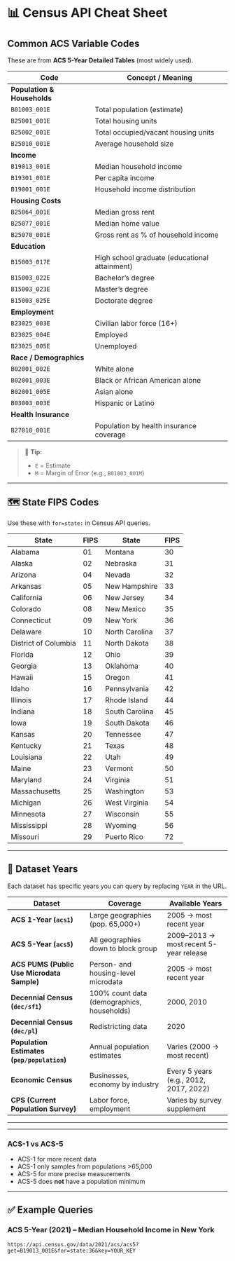# 📊 Census API Cheat Sheet

## Common ACS Variable Codes

These are from **ACS 5-Year Detailed Tables** (most widely used).

| Code                        | Concept / Meaning                             |
| --------------------------- | --------------------------------------------- |
| **Population & Households** |
| `B01003_001E`               | Total population (estimate)                   |
| `B25001_001E`               | Total housing units                           |
| `B25002_001E`               | Total occupied/vacant housing units           |
| `B25010_001E`               | Average household size                        |
| **Income**                  |
| `B19013_001E`               | Median household income                       |
| `B19301_001E`               | Per capita income                             |
| `B19001_001E`               | Household income distribution                 |
| **Housing Costs**           |
| `B25064_001E`               | Median gross rent                             |
| `B25077_001E`               | Median home value                             |
| `B25070_001E`               | Gross rent as % of household income           |
| **Education**               |
| `B15003_017E`               | High school graduate (educational attainment) |
| `B15003_022E`               | Bachelor’s degree                             |
| `B15003_023E`               | Master’s degree                               |
| `B15003_025E`               | Doctorate degree                              |
| **Employment**              |
| `B23025_003E`               | Civilian labor force (16+)                    |
| `B23025_004E`               | Employed                                      |
| `B23025_005E`               | Unemployed                                    |
| **Race / Demographics**     |
| `B02001_002E`               | White alone                                   |
| `B02001_003E`               | Black or African American alone               |
| `B02001_005E`               | Asian alone                                   |
| `B03003_003E`               | Hispanic or Latino                            |
| **Health Insurance**        |
| `B27010_001E`               | Population by health insurance coverage       |

> 🔑 **Tip:**
>
> - `E` = Estimate
> - `M` = Margin of Error (e.g., `B01003_001M`)

---

## 🗺 State FIPS Codes

Use these with `for=state:` in Census API queries.

| State                | FIPS | State          | FIPS |
| -------------------- | ---- | -------------- | ---- |
| Alabama              | 01   | Montana        | 30   |
| Alaska               | 02   | Nebraska       | 31   |
| Arizona              | 04   | Nevada         | 32   |
| Arkansas             | 05   | New Hampshire  | 33   |
| California           | 06   | New Jersey     | 34   |
| Colorado             | 08   | New Mexico     | 35   |
| Connecticut          | 09   | New York       | 36   |
| Delaware             | 10   | North Carolina | 37   |
| District of Columbia | 11   | North Dakota   | 38   |
| Florida              | 12   | Ohio           | 39   |
| Georgia              | 13   | Oklahoma       | 40   |
| Hawaii               | 15   | Oregon         | 41   |
| Idaho                | 16   | Pennsylvania   | 42   |
| Illinois             | 17   | Rhode Island   | 44   |
| Indiana              | 18   | South Carolina | 45   |
| Iowa                 | 19   | South Dakota   | 46   |
| Kansas               | 20   | Tennessee      | 47   |
| Kentucky             | 21   | Texas          | 48   |
| Louisiana            | 22   | Utah           | 49   |
| Maine                | 23   | Vermont        | 50   |
| Maryland             | 24   | Virginia       | 51   |
| Massachusetts        | 25   | Washington     | 53   |
| Michigan             | 26   | West Virginia  | 54   |
| Minnesota            | 27   | Wisconsin      | 55   |
| Mississippi          | 28   | Wyoming        | 56   |
| Missouri             | 29   | Puerto Rico    | 72   |

---

## 📅 Dataset Years

Each dataset has specific years you can query by replacing `YEAR` in the URL.

| Dataset                                     | Coverage                                   | Available Years                        |
| ------------------------------------------- | ------------------------------------------ | -------------------------------------- |
| **ACS 1-Year (`acs1`)**                     | Large geographies (pop. 65,000+)           | 2005 → most recent year                |
| **ACS 5-Year (`acs5`)**                     | All geographies down to block group        | 2009–2013 → most recent 5-year release |
| **ACS PUMS (Public Use Microdata Sample)**  | Person- and housing-level microdata        | 2005 → most recent year                |
| **Decennial Census (`dec/sf1`)**            | 100% count data (demographics, households) | 2000, 2010                             |
| **Decennial Census (`dec/pl`)**             | Redistricting data                         | 2020                                   |
| **Population Estimates (`pep/population`)** | Annual population estimates                | Varies (2000 → most recent)            |
| **Economic Census**                         | Businesses, economy by industry            | Every 5 years (e.g., 2012, 2017, 2022) |
| **CPS (Current Population Survey)**         | Labor force, employment                    | Varies by survey supplement            |

---

---

### ACS-1 vs ACS-5

- ACS-1 for more recent data
- ACS-1 only samples from populations >65,000
- ACS-5 for more precise measurements
- ACS-5 does **not** have a population minimum

---

## ✅ Example Queries

### ACS 5-Year (2021) – Median Household Income in New York

```http
https://api.census.gov/data/2021/acs/acs5?get=B19013_001E&for=state:36&key=YOUR_KEY

```
